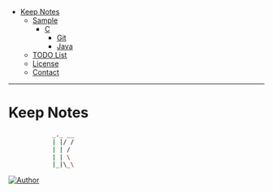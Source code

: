 
* [Keep Notes](#keep-notes)   
     * [Sample](#sample)   
         * [C](#c)   
            * [Git](#git)   
            * [Java](#java)   
    * [TODO List](#todo-list)   
    * [License](#license)   
    * [Contact](#contact)   

------
# Keep Notes

```sh
            _._ __
            | |/ /
            | | /
            | | \
            |_|\_\
```

[![Author](https://img.shields.io/badge/author-strawberrylin-green.svg)](https://github.com/strawberrylin)

